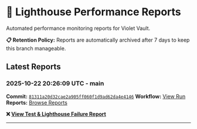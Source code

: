 # 🔦 Lighthouse Performance Reports

Automated performance monitoring reports for Violet Vault.

**📋 Retention Policy:** Reports are automatically archived after 7 days to keep this branch manageable.

## Latest Reports

### 2025-10-22 20:26:09 UTC - main

**Commit:** [`81311a20d32cae2a905ff060f1d9ad62da4e4146`](https://github.com/thef4tdaddy/violet-vault/commit/81311a20d32cae2a905ff060f1d9ad62da4e4146)
**Workflow:** [View Run](https://github.com/thef4tdaddy/violet-vault/actions/runs/18728875277)
**Reports:** [Browse Reports](https://github.com/thef4tdaddy/violet-vault/tree/lighthouse-reports/reports/main/2025-10-22_20-26-07)

**❌ [View Test & Lighthouse Failure Report](./reports/main/2025-10-22_20-26-07/test-and-lighthouse-failures.md)**


---

